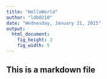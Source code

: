 ```yaml
---
title: "HelloWorld"
author: "ldb0210"
date: "Wednesday, January 21, 2015"
output:
  html_document:
    fig_height: 3
    fig_width: 5
---
```

## This is a markdown file
